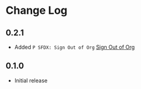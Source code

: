 # Change Log

## 0.2.1

- Added `P SFDX: Sign Out of Org` [Sign Out of Org](/README.md#pflaumen-sfdx-sign-out-of-org)

## 0.1.0

- Initial release